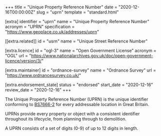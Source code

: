 +++
title = "Unique Property Reference Number"
date = "2020-12-16T00:00:00Z"
slug = "uprn"
template = "standard.html"

[extra]
identifier = "uprn"
name = "Unique Property Reference Number"
acronym = "UPRN"
specification = "https://www.geoplace.co.uk/addresses/uprn"

[[extra.related]]
id = "usrn"
name = "Unique Street Reference Number"

[extra.licence]
id = "ogl-3"
name = "Open Government License"
acronym = "OGL"
url = "https://www.nationalarchives.gov.uk/doc/open-government-licence/version/3/"

[extra.maintainer]
id = "ordnance-survey"
name = "Ordnance Survey"
url = "https://www.ordnancesurvey.co.uk/"

[extra.endorsement_state]
status = "endorsed"
start_date = "2020-12-16"
review_date = "2020-12-16"
+++

The Unique Property Reference Number (UPRN) is the unique identifier conforming to [BS7666-2] for every addressable location in Great Britain.

UPRNs provide every property or object with a consistent identifier throughout its lifecycle, from planning through to demolition.

A UPRN consists of a set of digits (0-9) of up to 12 digits in length.


[BS7666-2]: https://shop.bsigroup.com/ProductDetail?pid=000000000030127196
